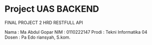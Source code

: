 # Project UAS BACKEND

FINAL PROJECT 2 HRD RESTFULL API

Nama : Ma Abdul Gopar
NIM : 0110222147
Prodi : Tekni Informatika 04
Dosen : Pa Edo riansyah, S.kom.
